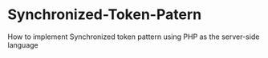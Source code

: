 # Synchronized-Token-Patern
How to implement Synchronized token pattern using PHP as the server-side language
